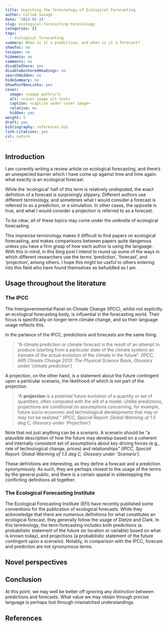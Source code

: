 ```yaml
---
title: Unpicking the Terminology of Ecological Forecasting
author: Callum Savage
date: '2022-01-14'
slug: ecological-forecasting-terminology
categories: []
tags:
  - ecological forecasting
summary: When is it a prediction, and when is it a forecast?
showToc: no
tocopen: no
hidemeta: no
comments: no
disableShare: yes
disableAnchoredHeadings: no
searchHidden: no
hideSummary: no
ShowPostNavLinks: yes
cover:
  image: <image path/url>
  alt: <cover image alt text>
  caption: <caption under cover image>
  relative: no
  hidden: yes
weight: 5
draft: yes
bibliography: references.bib
link-citations: yes
csl: nature
---
```


## Introduction

I am currently writing a review article on ecological forecasting, and there’s an unexpected barrier which I have come up against time and time again: what exactly *is* an ecological forecast.

While the ‘ecological’ half of this term is relatively undisputed, the exact definition of a forecast is surprisingly slippery. Different authors use different terminology, and sometimes what I would consider a forecast is referred to as a prediction, or a simulation. In other cases, the opposite is true, and what I would consider a projection is referred to as a forecast.

To be clear, all of these topics may come under the umbrella of ecological forecasting.

This imprecise terminology makes it difficult to find papers on ecological forecasting, and makes comparisons between papers quite dangerous unless you have a firm grasp of how each author is using the language. With this in mind, in this blog post I intend to round up some of the ways in which different researchers use the terms ‘prediction’, ‘forecast’, and ‘projection’, among others. I hope this might be useful to others entering into this field who have found themselves as befuddled as I am.

## Usage throughout the literature

### The IPCC

The Intergovernmental Panel on Climate Change (IPCC), whilst not explicitly an ecological forecasting body, is influential in the forecasting world. Their focus is specifically on longer term climate change, and so their language usage reflects this.

In the parlance of the IPCC, predictions and forecasts are the same thing.

> “A climate prediction or climate forecast is the result of an attempt to produce (starting from a particular state of the climate system) an esimate of the actual evolution of the climate in the future”. *(IPCC, AR5 Climate Change 2013: The Physical Science Basis, Glossary under ‘climate prediction’)*

A projection, on the other hand, is a statement about the future contingent upon a particular scenario, the likelihood of which is not part of the projection.

> “A **projection** is a potential future evolution of a quantity or set of quantities, often computed with the aid of a model. Unlike predictions, projections are conditional on assumptions concerning, for example, future socio-economic and technological developments that may or may not be realized.” *(IPCC, Special Report: Global Warming of 1.5 deg C, Glossary under ‘Projection’)*

Note that not just anything can be a scenario. A scenario should be “a plausible description of how the future may develop based on a coherent and internally consistent set of assumptions about key driving forces (e.g., rate of technological change, prices) and relationships” *(IPCC, Special Report: Global Warming of 1.5 deg C, Glossary under ‘Scenario’).*

These definitions are interesting, as they define a forecast and a prediction synonymously. As such, they are perhaps closest to the usage of the terms by the general public, and there is a certain appeal in sidestepping the conflicting definitions all together.

### The Ecological Forecasting Institute

The Ecological Forecasting Institute (EFI) have recently published some conventions for the publication of ecological forecasts. While they acknowledge that there are numerous definitions for what constitutes an ecological forecast, they generally follow the usage of Dietze and Clark. In this terminology, the term forecasting includes both predictions (a probabilistic statement of the future (or location or variable) based on what is known today), and projections (a probabilistic statement of the future contingent upon a scenario). Notably, in comparison with the IPCC, forecast and prediction are not synonymous terms.

## Novel perspectives

## Conclusion

At this point, we may well be better off ignoring any distinction between predictions and forecasts. What value we may obtain through precise language is perhaps lost through mismatched understandings.

## References
